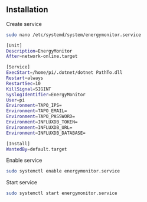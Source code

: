 ## Installation

Create service


```bash
sudo nano /etc/systemd/system/energymonitor.service
```

```bash
[Unit]
Description=EnergyMonitor
After=network-online.target

[Service]
ExecStart=/home/pi/.dotnet/dotnet PathTo.dll
Restart=always
RestartSec=10
KillSignal=SIGINT
SyslogIdentifier=EnergyMonitor
User=pi
Environment=TAPO_IPS=
Environment=TAPO_EMAIL=
Environment=TAPO_PASSWORD=
Environment=INFLUXDB_TOKEN=
Environment=INFLUXDB_URL=
Environment=INFLUXDB_DATABASE=

[Install]
WantedBy=default.target
```

Enable service

```bash
sudo systemctl enable energymonitor.service
```

Start service

```bash
sudo systemctl start energymonitor.service
```
